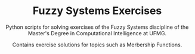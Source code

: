<h1 align="center">
     Fuzzy Systems Exercises</a>
</h1>
<p align="center"> Python scripts for solving exercises of the Fuzzy Systems discipline of the Master's Degree in Computational Intelligence at UFMG. </p>

<p align="center"> Contains exercise solutions for topics such as Merbership Functions. </p>
